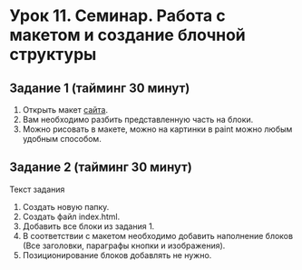 # Урок 11. Семинар. Работа с макетом и cоздание блочной структуры #

## Задание 1 (тайминг 30 минут) ##

1. Открыть макет [сайта](https://www.figma.com/file/wBdyeMhgGCn3fKThaQ1yXG/Landing_Page?node-id=217%3A2).
2. Вам необходимо разбить представленную часть на блоки.
3. Можно рисовать в макете, можно на картинки в paint можно любым удобным способом.

## Задание 2 (тайминг 30 минут) ##

Текст задания

1. Создать новую папку.
2. Создать файл index.html.
3. Добавить все блоки из задания 1.
4. В соответствии с макетом необходимо добавить наполнение
блоков (Все заголовки, параграфы кнопки и изображения).
5. Позиционирование блоков добавлять не нужно.
